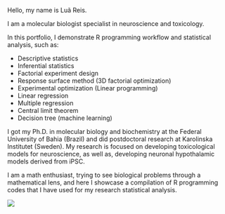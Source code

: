 Hello, my name is Luã Reis. 

I am a molecular biologist specialist in neuroscience and toxicology.

In this portfolio, I demonstrate R programming workflow and statistical analysis, such as:
- Descriptive statistics
- Inferential statistics
- Factorial experiment design
- Response surface method (3D factorial optimization)
- Experimental optimization (Linear programming)
- Linear regression
- Multiple regression
- Central limit theorem
- Decision tree (machine learning)

I got my Ph.D. in molecular biology and biochemistry at the Federal University of Bahia (Brazil) and did postdoctoral research at Karolinska Institutet (Sweden). My research is focused on developing toxicological models for neuroscience, as well as, developing neuronal hypothalamic models derived from iPSC. 

I am a math enthusiast, trying to see biological problems through a mathematical lens, and here I showcase a compilation of R programming codes that I have used for my research statistical analysis.


![](https://komarev.com/ghpvc/?username=luataina)
